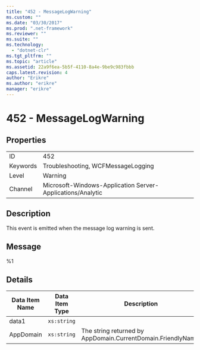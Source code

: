 ```yaml
---
title: "452 - MessageLogWarning"
ms.custom: ""
ms.date: "03/30/2017"
ms.prod: ".net-framework"
ms.reviewer: ""
ms.suite: ""
ms.technology: 
  - "dotnet-clr"
ms.tgt_pltfrm: ""
ms.topic: "article"
ms.assetid: 22a9f6ea-5b5f-4110-8a4e-9be9c983fbbb
caps.latest.revision: 4
author: "Erikre"
ms.author: "erikre"
manager: "erikre"
---
```

# 452 - MessageLogWarning
## Properties  
  
|||  
|-|-|  
|ID|452|  
|Keywords|Troubleshooting, WCFMessageLogging|  
|Level|Warning|  
|Channel|Microsoft-Windows-Application Server-Applications/Analytic|  
  
## Description  
 This event is emitted when the message log warning is sent.  
  
## Message  
 %1  
  
## Details  
  
|Data Item Name|Data Item Type|Description|  
|--------------------|--------------------|-----------------|  
|data1|`xs:string`||  
|AppDomain|`xs:string`|The string returned by AppDomain.CurrentDomain.FriendlyName.|
